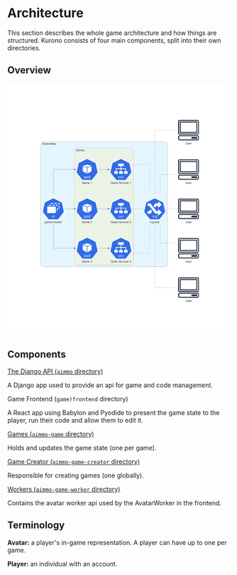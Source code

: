 # Architecture

This section describes the whole game architecture and how things are structured. Kurono consists of four main components, split into their own directories.

## Overview

![aimmo architecture overview](overview.png)

## Components

[The Django API (`aimmo` directory)](ui/README.md)

A Django app used to provide an api for game and code management.

Game Frontend (`game)frontend` directory)

A React app using Babylon and Pyodide to present the game state to the player, run their code and allow them to edit it.

[Games (`aimmo-game` directory)](games/README.md)

Holds and updates the game state (one per game).

[Game Creator (`aimmo-game-creator` directory)](game-creator/README.md)

Responsible for creating games (one globally).

[Workers (`aimmo-game-worker` directory)](workers/README.md)

Contains the avatar worker api used by the AvatarWorker in the frontend.

## Terminology

**Avatar:** a player's in-game representation. A player can have up to one per game.

**Player:** an individual with an account.
